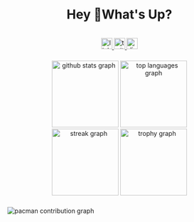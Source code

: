 <h1 align="center">Hey 👋What's Up?</h1>

<br>

<div align="center">
  <a href="https://linkedin.com/in/YOUR_LINKEDIN_PROFILE" target="_blank">
    <img src="https://img.shields.io/static/v1?message=LinkedIn&logo=linkedin&label=&color=0077B5&logoColor=white&labelColor=&style=for-the-badge" height="25" alt="linkedin logo"  />
  </a>
  <a href="https://twitter.com/YOUR_TWITTER_HANDLE" target="_blank">
    <img src="https://img.shields.io/static/v1?message=Twitter&logo=twitter&label=&color=1DA1F2&logoColor=white&labelColor=&style=for-the-badge" height="25" alt="twitter logo"  />
  </a>
  <a href="https://discord.com/users/YOUR_DISCORD_ID" target="_blank">
    <img src="https://img.shields.io/static/v1?message=Discord&logo=discord&label=&color=7289DA&logoColor=white&labelColor=&style=for-the-badge" height="25" alt="discord logo"  />
  </a>
</div>

###

<div align="center">
  <img src="https://github-readme-stats.vercel.app/api?username=confidenceaffang&show_icons=true&theme=dracula&include_all_commits=true&count_private=true" height="150" alt="github stats graph"  />
  
  <img src="https://github-readme-stats.vercel.app/api/top-langs/?username=confidenceaffang&layout=compact&langs_count=8&theme=dracula" height="150" alt="top languages graph"  />
</div>
<div align="center">
  <img src="https://streak-stats.demolab.com?user=confidenceaffang&locale=en&mode=daily&theme=dracula&hide_border=false&border_radius=5" height="150" alt="streak graph"  />
  
  <img src="https://github-profile-trophy.vercel.app?username=confidenceaffang&theme=dracula&column=-1&row=1&margin-w=8&margin-h=8&no-bg=false&no-frame=false" height="150" alt="trophy graph"  />
</div>

###

<picture>
  <source media="(prefers-color-scheme: dark)" srcset="https://raw.githubusercontent.com/confidenceaffang/confidenceaffang/output/pacman-contribution-graph-dark.svg">
  <source media="(prefers-color-scheme: light)" srcset="https://raw.githubusercontent.com/confidenceaffang/confidenceaffang/output/pacman-contribution-graph.svg">
  <img alt="pacman contribution graph" src="https://raw.githubusercontent.com/YOUR_GITHUB_USERNAME/confidenceaffang/output/pacman-contribution-graph.svg">
</picture>
